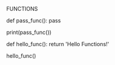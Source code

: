 FUNCTIONS

def pass_func():
  pass

print(pass_func())

def hello_func():
  return 'Hello Functions!'

hello_func()


